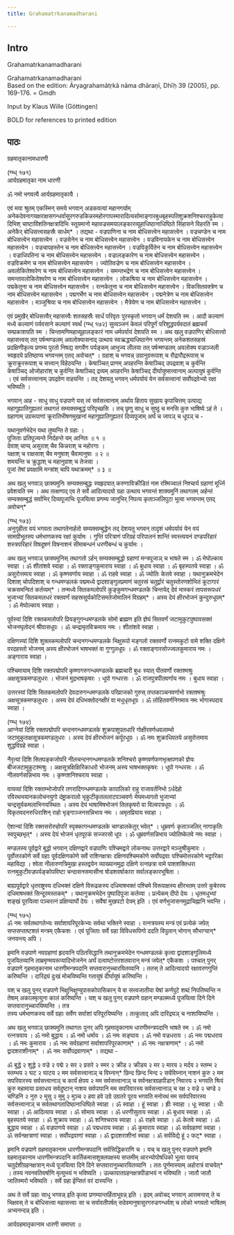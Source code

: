```yaml
---
title: Grahamatrkanamadharani

---
```

## Intro
  
  
  
  
 Grahamatrkanamadharani   
  
  
  
  
Grahamatrkanamadharani  
Based on the edition: Āryagrahamātṛkā nāma dhāraṇī, Dhīḥ 39 (2005), pp. 169-176. = Gmdh  
  
  
Input by Klaus Wille (Göttingen)  
  
  
  
BOLD for references to printed edition  
  
  
  
  


## पाठः
  
  
  
  
  
  
ग्रहमातृकानामधारणी  
  
(ग्म्ध् १७१)  
आर्यग्रहमातृका नाम धारणी  
  
ॐ नमो भगवत्यै आर्यग्रहमातृकायै ।  
  
एवं मया श्रुतम् एकस्मिन् समये भगवान् अडकवत्यां महानगर्याम् अनेकदेवनागयक्षराक्षसगन्धर्वासुरगरुडकिन्नरमहोरगापस्मारादित्यसोमाङ्गारबुधबृहस्पतिशुक्रशनिश्चरराहुकेत्वादिभिश् चाष्टाविंशतिनक्षत्रादिभिः स्तूयमानो महावज्रसमयालङ्कारव्यूहाधिष्ठानाधिष्ठिते सिंहासने विहरति स्म । अनेकैर् बोधिसत्त्वसहस्रैः सार्धम्* । तद्यथा - वज्रपाणिना च नाम बोधिसत्त्वेन महासत्त्वेन । वज्रचण्डेन च नाम बोधिसत्त्वेन महासत्त्वेन । वज्रसेनेन च नाम बोधिसत्त्वेन महासत्त्वेन । वज्रविनायकेन च नाम बोधिसत्त्वेन महासत्त्वेन । वज्रचापहस्तेन च नाम बोधिसत्त्वेन महासत्त्वेन । वज्रविकुर्वितेन च नाम बोधिसत्त्वेन महासत्त्वेन । वज्राधिपतिना च नाम बोधिसत्त्वेन महासत्त्वेन । वज्रालङ्कारेण च नाम बोधिसत्त्वेन महासत्त्वेन । वज्रविक्रमेण च नाम बोधिसत्त्वेन महासत्त्वेन । ज्योतिवज्रेण च नाम बोधिसत्त्वेन महासत्त्वेन । अवलोकितेश्वरेण च नाम बोधिसत्त्वेन महासत्त्वेन । समन्तभद्रेण च नाम बोधिसत्त्वेन महासत्त्वेन । समन्तावलोकितेश्वरेण च नाम बोधिसत्त्वेन महासत्त्वेन । लोकश्रिया च नाम बोधिसत्त्वेन महासत्त्वेन । पद्मकेतुना च नाम बोधिसत्त्वेन महासत्त्वेन । रत्नकेतुना च नाम बोधिसत्त्वेन महासत्त्वेन । विकसितवक्त्रेण च नाम बोधिसत्त्वेन महासत्त्वेन । पद्मगर्भेण च नाम बोधिसत्त्वेन महासत्त्वेन । पद्मनेत्रेण च नाम बोधिसत्त्वेन महासत्त्वेन । मञ्जुश्रिया च नाम बोधिसत्त्वेन महासत्त्वेन । मैत्रेयेण च नाम बोधिसत्त्वेन महासत्त्वेन ।  
  
एवं प्रमुखैर् बोधिसत्त्वैर् महासत्त्वैः शतसहस्रैः सार्धं परिवृतः पुरस्कृतो भगवान् धर्मं देशयति स्म । आदौ कल्याणं मध्ये कल्याणं पर्यवसाने कल्याणं स्वर्थं (ग्म्ध् १७२) सुव्यञ्जनं केवलं परिपूर्णं परिशुद्धपर्यवदातं ब्रह्मचर्यं सम्प्रकाशयति स्म । चिन्तामणिमहाव्यूहालङ्कारं नाम धर्मपर्यायं देशयति स्म । अथ खलु वज्रपाणिर् बोधिसत्त्वो महासत्त्वस् तत् पर्षन्मण्डलम् अवलोक्यासनाद् उत्थाय स्वऋद्ध्याधिष्ठानेन भगवन्तम् अनेकशतसहस्रं प्रदक्षिणीकृत्य प्रणम्य पुरतो निषद्य सगर्वेण पर्यङ्कम् आभुज्य लीलया तत् पर्षन्मण्डलम् अवलोक्य वज्राञ्जली स्वहृदये प्रतिष्ठाप्य भगवन्तम् एतद् अवोचत्* । ग्रहाश् च भगवन्न् उग्रानुग्ररूपाश् च रौद्रारौद्ररूपास् च क्रूराक्रूररूपाश् च सत्त्वान् विहेठयन्ति । केषाञ्चित् प्राणम् अपहरन्ति केषाञ्चिद् उपद्रवाश् च कुर्वन्ति केषाञ्चिद् ओजोहारांश् च कुर्वन्ति केषाञ्चिद् द्रव्यम् अपहरन्ति केषाञ्चिद् दीर्घायुष्सत्त्वानाम् अल्पायुषं कुर्वन्ति । एवं सर्वसत्त्वानाम् उपद्रवेण वाहयन्ति । तद् देशयतु भगवन् धर्मपर्यायं येन सर्वसत्त्वानां सर्वोपद्रवेभ्यो रक्षा भविष्यति ।  
  
भगवान् आह - साधु साधु वज्रपाणे यस् त्वं सर्वसत्त्वानाम् अर्थाय हिताय सुखाय कृपाचित्तम् उत्पाद्य महागुह्यातिगुह्यतरं तथागतं सम्यक्सम्बुद्धं परिपृच्छसि । तच् छृणु साधु च सुष्ठु च मनसि कुरु भाषिष्ये ऽहं ते । ग्रहाणाम् उग्ररूपाणां क्रूरातिभीषणमुखानां महागुह्यातिगुह्यतरं दिव्यपूजाम् अर्घं च जापञ् च धूपञ् च -  
  
यथानुवर्णभेदेन यथा तुष्यन्ति ते ग्रहाः ।  
पूजिताः प्रतिपूज्यन्ते निर्दहन्ते यम् आनितः ॥ १ ॥  
देवाश् चाप्य् असुराश् चैव किन्नराश् च महोरगाः ।  
यक्षाश् च राक्षसाश् चैव मनुषाश् चैवामानुषाः ॥ २ ॥  
शमयन्ति च क्रुद्धाश् च महानुग्राश् च तेजसा ।  
पूजां तेषां प्रवक्षामि मन्त्रांश् चापि यथाक्रमम्* ॥ ३ ॥  
  
अथ खलु भगवाञ् छाक्यमुनिः सम्यक्सम्बुद्धः स्वहृदयात् करुणाविक्रीडितं नाम रश्मिज्वालं निश्चार्य ग्रहाणां मूर्ध्नि प्रवेशयति स्म । अथ तत्क्षणाद् एव ते सर्वे आदित्यादयो ग्रहा उत्थाय भगवन्तं शाक्यमुनिं तथागतम् अर्हन्तं सम्यक्सम्बुद्धं सर्वाभिर् दिव्यपूजाभिः पूजयित्वा प्रणम्य जानुभिर् निपत्य कृताञ्जलिपुटा भूत्वा भगवन्तम् एतद् अवोचन्*  
  
(ग्म्ध् १७३)  
अनुगृहीता वयं भगवता तथागतेनार्हतो सम्यक्सम्बुद्धेन तद् देशयतु भगवन् तादृशं धर्मपर्यायं येन वयं सामग्रीभूतस्य धर्मभाणकस्य रक्षां कुर्यामः । गुप्तिं परित्राणं परिग्रहं परिपालनं शान्तिं स्वस्त्ययनं दण्डपरिहारं शस्त्रपरिहारं विषदूषणं विषनाशनं सीमाबन्धनं धरणीबन्धं च कुर्यामः ।  
  
अथ खलु भगवाञ् छाक्यमुनिस् तथागतो ऽर्हन् सम्यक्सम्बुद्धो ग्रहाणां मन्त्रपूजाञ् च भाषते स्म । ॐ मेघोल्काय स्वाहा । ॐ शीतांशवे स्वाहा । ॐ रक्ताङ्गकुमाराय स्वाहा । ॐ बुधाय स्वाहा । ॐ बृहस्पतये स्वाहा । ॐ असुरोत्तमाय स्वाहा । ॐ कृष्णवर्णाय स्वाहा । ॐ राहवे स्वाहा । ॐ ज्योतिः केतवे स्वाहा । यथानुक्रमभेदेन दिशाश् चोपदिशाश् च गन्धमण्डलकं पद्ममध्ये द्वादशाङ्गुलप्रमाणं चतुरस्रं चतुर्द्वारं चतुस्तोरणशोभितं कूटागारं चक्रसमन्वितं कर्तव्यम्* । तन्मध्ये सितकमलोपरि कुङ्कुमगन्धमण्डलके चिन्तयेद् देवं भास्करं तापसरूपधरं भुजाभ्यां सितकमलधरं रक्तवर्णं सहस्रसूर्यकोटिसमतेजोमालिनं विग्रहम्* । अस्य देयं क्षीरभोजनं कुन्दुरुधूपम्* । ॐ मेघोल्काय स्वाहा ।  
  
पूर्वस्यां दिशि रक्तकमलोपरि प्रियङ्गुगन्धमण्डलके सोमो ब्राह्मण इति ज्ञेयं सितवर्णं जटामुकुटपुष्पावसक्तं भोजनघृतोदनं श्रीवासधूपः । ॐ चन्द्रामृतविक्रमाय नमः । शीतांशवे स्वाहा ।  
  
दक्षिणस्यां दिशि शुक्लकमलोपरि चन्दनगन्धमण्डलके भिक्षुरूपो मङ्गलो रक्तवर्णो रत्नमकुटो वामे शक्ति दक्षिणे वरदहस्तो भोजनम् अस्य क्षीरभोजनं भाषभक्तं वा गुग्गुलधूपः । ॐ रक्ताङ्गारसोज्ज्वलकुमाराय नमः । अङ्गाराय स्वाहा ।  
  
पश्चिमायाम् दिशि रक्तपद्मोपरि कृष्णागरुगन्धमण्डलके ब्रह्मचारी बुधः स्यात् पीतवर्णो रक्तश्मश्रुः अक्षसूत्रकमण्डलुधरः । भोजनं मुद्रभाषकृषरः । धूपो गन्धरसः । ॐ राजपुत्रपीतवर्णाय नमः । बुधाय स्वाहा ।  
  
उत्तरस्यां दिशि सितकमलोपरि देवदारुगन्धमण्डलके परिव्राजको गुरुस् तप्तकाञ्चनवर्णाभो रक्तश्मश्रुः अक्षसूत्रकमण्डलुधरः । अस्य देयं दधिभक्तोदनक्षीरं वा मधुधृतधूपः । ॐ लोहितवर्णनिगमाय नमः भोगास्पदाय स्वाहा ।  
  
(ग्म्ध् १७४)  
आग्नेयां दिशि रक्तपद्मोपरि चन्दनगन्धमण्डलके शुक्रपाशुपतधारि गोक्षीरवर्णधवलाम्भो जटामुकुताक्षसूत्रकमण्डलुधरः । अस्य देयं क्षीरभोजनं कर्पूरधूपः । ॐ नमः शुक्राधिपतये असुरोत्तमाय शुद्धविग्रहे स्वाहा ।  
  
नैरृत्यां दिशि सितपङ्कजोपरि नीलचन्दनगन्धमण्डलके शनिश्चरो कृष्णवर्णफणभृत्क्षपणको ज्ञेयः बीजजटामुकुटश्मश्रुः । अक्षसूत्रक्षिक्षिरिकाधरो भोजनम् अस्य भाषभक्तकृषरः । धूपो गन्धरसः । ॐ नीलवर्णसन्निभाय नमः । कृष्णशनिश्चराय स्वाहा ।  
  
वायव्यां दिशि रक्ताम्भोजोपरि तगरादिगन्धमण्डलके कापालिको राहु राजावर्तनिभो ऽर्धदेहो रविरथभयानकलोचनयुगो दंष्ट्राकरालो भृकुटीकृतललाटपञ्चवर्णः मेघमध्यगतो भुजाभ्यां चन्द्रसूर्यकमलाभिनयस्थितः । अस्य देयं भाषामिषभोजनं तिलकृषरो वा विल्वपत्रधूपः । ॐ विकृतवदनरुधिराशिन् राहो भृङ्गाञ्जनसन्निभाय नमः । अमृतप्रियाय स्वाहा ।  
  
ऐशान्यां दिशि रक्तसरोरुहोपरि स्पृक्कागन्धमण्डलके चाण्डालकेतुर् भवेत्* । धूम्रवर्णः कृताञ्जलिर् नागाकृतिः स्वपुच्छभृत्* । अस्य देयं भोजनं धृतपूरकं सज्जरसो धूपः । ॐ धूम्रवर्णसन्निभाय ज्योतिष्केतवे नमः स्वाहा ।  
  
मण्डलस्य पूर्वद्वारे बुद्धो भगवान् दक्षिणद्वारे वज्रपाणिः पश्चिमद्वारे लोकनाथः उत्तरद्वारे मञ्जुश्रीकुमारः । पूर्वोत्तरकोणे सर्वे ग्रहाः पूर्वदक्षिणकोणे सर्वे राशिनक्षत्राः दक्षिणपश्चिमकोणे सर्वोपद्रवाः पश्चिमोत्तरकोणे भट्टारिका महाविद्या । श्वेता नीलारुणत्रिमुखा हस्तद्वयेन व्याख्यानमुद्रा दक्षिणे रत्नछत्रा वामे पाशशक्तिधरा रत्नमुकुटीवज्रपर्यङ्कोपविष्टा चन्दासनसमासीना षोडशवर्षाकारा सर्वालङ्कारभूषिता ।  
  
बाह्यपूर्वद्वारे धृतराष्ट्रस्य दधिभक्तं दक्षिणे विरूढकस्य दधिमाषभक्तं पश्चिमे विरूपाक्षस्य क्षीरभतम् उत्तरे कुबेरस्य दधिमाषभक्तं सिन्दूरमस्तकम्* । यथानुक्रमभेदेन पुष्पादिपूजा कर्तव्या । प्रत्येकम् दीपो देयः । धृतमधुभ्यां शङ्खं पूरयित्वा पञ्चरत्नं प्रक्षिप्यार्घो देयः । सर्वेषां मुखपटो देयम् इति । एवं वर्णभुजासनमुद्राचिह्नानि भवन्ति ।  
  
(ग्म्ध् १७५)  
ॐ नमः सर्वतथागतेभ्यः सर्वाशापरिपूरकेभ्यः सर्वथा भक्तिने स्वाहा । रत्नत्रयस्य मन्त्रं एवं प्रत्येकं जपेत् सप्तसप्ताष्टशतं मन्त्रम् एकैकशः । एवं पूजिताः सर्वे ग्रहा विविधरूपिणो ददति विपुलान् भोगान् सौभाग्यान्* जनयन्त्य् अपि ।  
  
इमानि वज्रपाणे नवग्रहाणां हृदयानि पठितसिद्धानि तथानुक्रमभेदेन गन्धमण्डलकं कृत्वा द्वादशाङ्गुलिमध्ये पूजयितव्यानि ताम्रमृण्मयरूप्यादिभोजनेन अर्घं दत्वाष्टोत्तरशतवारान् मन्त्रं जपेत्* एकैकशः । पश्चात् पुनर् वज्रपाणे गृहमातृकानाम धारणीमन्त्रपदानि सप्तवारानुच्चारयितव्यानि । ततस् ते आदित्यादयो रक्षावरणगुप्तिं करिष्यन्ति । दारिद्र्यं दुःखं मोचयिष्यन्ति गतायुषं दीर्घायुषं करिष्यन्ति ।  
  
यश् च खलु पुनर् वज्रपाणे भिक्षुभिक्षुण्युपासकोपासिकान् ये वा सत्त्वजातीया येषां कर्णपुटे शब्दं निपतिष्यन्ति न तेषाम् अकालमृत्युना कालं करिष्यन्ति । यश् च खलु पुनर् वज्रपाणे ग्रहान् मण्डलमध्ये पूजयित्वा दिने दिने सप्तवारानुच्चारयिष्यन्ति । तत्र  
तस्य धर्मभाणकस्य सर्वे ग्रहाः सर्वेण सर्वाशां परिपूरयिष्यन्ति । तत्कुलाद् अपि दारिद्र्यञ् च नाशायिष्यन्ति ।  
  
अथ खलु भगवाञ् छाक्यमुनि तथागतः पुनर् अपि गृहमातृकानाम धारणीमन्त्रपदानि भाषते स्म । ॐ नमो रत्नत्रयाय । ॐ नमो बुद्धाय । ॐ नमो धर्माय । ॐ नमः सङ्घाय । ॐ नमो वज्रधराय । ॐ नमः पद्मधराय । ॐ नमः कुमाराय । ॐ नमः सर्वग्रहाणां सर्वाशापरिपूरकाणाम्* । ॐ नमः नक्षत्राणाम्* । ॐ नमो द्वादशराशीनाम्* । ॐ नमः सर्वोपद्रवाणाम्* । तद्यथा -  
  
ॐ बुद्धे २ शुद्धे २ वज्रे २ पद्मे २ सर २ प्रसरे २ स्मर २ क्रीड २ क्रीडय २ मर २ मारय २ मर्दय २ स्तम्भ २ स्तम्भय २ घट २ घाटय २ मम सर्वसत्त्वानाञ् च विघ्नान्* छिन्द छिन्द भिन्द २ सर्वविघ्नान् नाशनं कुरु २ मम सपरिवारस्य सर्वसत्त्वानाञ् च कार्यं क्षेपय २ मम सर्वसत्त्वानाञ् च सर्वनक्षत्रग्रहपीडान् निवारय २ भगवति श्रियं कुरु महामाया प्रसाधय सर्वदुष्टान् नाशय सर्वपापानि मम सपरिवारस्य सर्वसत्त्वानाञ् च रक्ष २ वज्रे २ चण्डे २ चण्डिनि २ नुरु २ मुसु २ मुमु २ मुञ्च २ हवा हवे उग्रे उग्रतरे पूरय भगवति मनोरथं मम सर्वपरिवारस्य सर्वसत्त्वानाञ् च सर्वतथागतादिष्ठानाधिष्ठिते स्वाहा । ॐ स्वाहा । हूं स्वाहा । ह्रीः स्वाहा । धूः स्वाहा । धीः स्वाहा । ॐ आदित्याय स्वाहा । ॐ सोमाय स्वाहा । ॐ धरणीसुताय स्वाहा । ॐ बुधाय स्वाहा । ॐ बृहस्पतये स्वाहा । ॐ शुक्राय स्वाहा । ॐ शनिश्चराय स्वाहा । ॐ राहवे स्वाहा । ॐ केतवे स्वाहा । ॐ बुद्धाय स्वाहा । ॐ वज्रपाणये स्वाहा । ॐ पद्मधराय स्वाहा । ॐ कुमाराय स्वाहा । ॐ सर्वग्रहाणां स्वाहा । ॐ सर्वनक्षत्राणां स्वाहा । सर्वोपद्रवाणां स्वाहा । ॐ द्वादशराशीनां स्वाहा । ॐ सर्वविद्ये हूं २ फट्* स्वाहा ।  
  
इमानि वज्रपाणे ग्रहमातृकानाम धारणीमन्त्रपदानि सर्वसिद्धिकराणि च । यच् च खलु पुनर् वज्रपाणे इमानि ग्रहमातृकानाम धारणीमन्त्रपदानि कार्तिकमासशुक्लपक्षस्य सप्तमीम् आरभ्योपोषधिको भूत्वा यावच् चतुर्दशीग्रहनक्षत्रान् मध्ये पूजयित्वा दिने दिने सप्तवारानुच्चारयितव्यानि । ततः पूर्णमास्याम् अहोरात्रं वाचयेत्* । तस्य नवनवतिवर्षाणि मृत्युभयं न भविष्यति । उल्कापातग्रहनक्षत्रपीडाभयं न भविष्यति । जातौ जातौ जातिस्मरो भविष्यति । सर्वे ग्रहा ईप्सितं वरं दास्यन्ति ।  
  
अथ ते सर्वे ग्रहाः साधु भगवन्न् इति कृत्वा प्रणम्यान्तर्हिताभूवन्न् इति । इदम् अवोचद् भगवान् आत्तमनास् ते च भिक्षवस् ते च बोधिसत्त्वा महासत्त्वाः सा च सर्वावतीपर्षत् सदेवमानुषासुरगरुडगन्धर्वश् च लोको भगवतो भाषितम् अभ्यनन्दन्न् इति ।  
  
आर्यग्रहमातृकानाम धारणी समाप्ता ॥  
  
  
  
